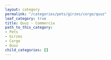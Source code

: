 ```yaml
---
layout: category
permalink: "/categories/pets/girzes/corge/quuz"
leaf_category: true
title: Quuz - Commercia
path_to_this_category:
- Pets
- Girzes
- Corge
- Quuz
child_categories: []
---
```

